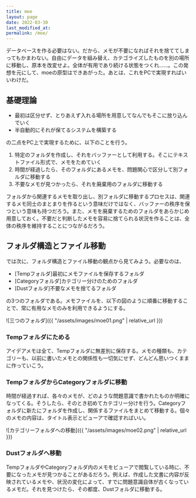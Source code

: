 ```yaml
---
title: moe
layout: page
date: 2022-03-30
last_modified_at: 
permalink: /moe/
---
```


データベースを作る必要はない。だから、メモが不要になればそれを捨ててしまってもかまわない。自由にデータを組み替え、カテゴライズしたものを別の場所に移動し、原本を改変せよ。全体が有用であり続ける状態をつくれ……。この発想を元にして、moeの原型はできあがった。あとは、これをPCで実現すればいいわけだ。

## 基礎理論

- 最初は区分せず、とりあえず入れる場所を用意してなんでもそこに放り込んでいく
- 半自動的にそれが保てるシステムを構築する

の二点をPC上で実現するために、以下のことを行う。

1. 特定のフォルダを作成し、それをバッファーとして利用する。そこにテキストファイル形式で、メモをためていく
1. 時間が経過したら、そのフォルダにあるメモを、問題関心で区分して別フォルダに移動する
1. 不要なメモが見つかったら、それを廃棄用のフォルダに移動する

フォルダから関連するメモを取り出し、別フォルダに移動するプロセスは、関連するメモ同士のまとまりを作るという意味だけではなく、バッファーの秩序を保つという意味も持つだろう。また、メモを廃棄するためのフォルダをあらかじめ用意しておく。不要だと判断したメモを容易に捨てられる状況を作ることは、全体の秩序を維持することにつながるだろう。

## フォルダ構造とファイル移動

では次に、フォルダ構造とファイル移動の観点から見てみよう。必要なのは、

- [Tempフォルダ]最初にメモファイルを保存するフォルダ
- [Categoryフォルダ]カテゴリー分けのためのフォルダ
- [Dustフォルダ]不要なメモを捨てるフォルダ

の3つのフォルダである。メモファイルを、以下の図のように順番に移動することで、常に有用なメモのみを利用できるようにする。

![三つのフォルダ]({{ "/assets/images/moe01.png" | relative_url }})

### Tempフォルダにためる

アイデアメモは全て、Tempフォルダに無差別に保存する。メモの種類も、カテゴリーも、以前に書いたメモとの関係性も一切気にせず、どんどん思いつくままに作っていこう。

### TempフォルダからCategoryフォルダに移動

時間が経過すれば、各々のメモが、どのような問題意識で書かれたものか明確になってくる。そうしたら、そのとき初めてカテゴリー分けを行う。Categoryフォルダに新たにフォルダを作成し、関係するファイルをまとめて移動する。個々のメモの内容は、タイトル表示とビューアで確認すればいい。

![カテゴリーフォルダへの移動]({{ "/assets/images/moe02.png" | relative_url }})

### Dustフォルダへ移動

TempフォルダやCategoryフォルダ内のメモをビューアで閲覧している時に、不要になったメモが見つかることがあるだろう。例えば、作成した文書に内容が反映されているメモや、状況の変化によって、すでに問題意識自体が古くなっているメモだ。それを見つけたら、その都度、Dustフォルダに移動する。
